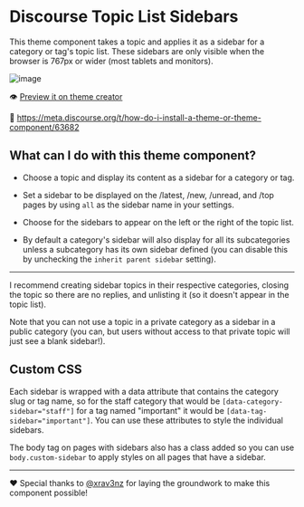 # Discourse Topic List Sidebars

This theme component takes a topic and applies it as a sidebar for a category or tag's topic list. These sidebars are only visible when the browser is 767px or wider (most tablets and monitors).

![image](https://user-images.githubusercontent.com/5862206/214492836-6dcb5dde-d0cf-4ee8-9811-2cf135b95c7b.png)

:eye: [Preview it on theme creator](https://theme-creator.discourse.org/theme/awesomerobot/discourse-category-sidebars)

:thinking: https://meta.discourse.org/t/how-do-i-install-a-theme-or-theme-component/63682

## What can I do with this theme component?

- Choose a topic and display its content as a sidebar for a category or tag.

- Set a sidebar to be displayed on the /latest, /new, /unread, and /top pages by using `all` as the sidebar name in your settings.

- Choose for the sidebars to appear on the left or the right of the topic list.

- By default a category's sidebar will also display for all its subcategories unless a subcategory has its own sidebar defined (you can disable this by unchecking the `inherit parent sidebar` setting).

----



I recommend creating sidebar topics in their respective categories, closing the topic so there are no replies, and unlisting it (so it doesn't appear in the topic list).

Note that you can not use a topic in a private category as a sidebar in a public category (you can, but users without access to that private topic will just see a blank sidebar!).

## Custom CSS

Each sidebar is wrapped with a data attribute that contains the category slug or tag name, so for the staff category that would be `[data-category-sidebar="staff"]` for a tag named "important" it would be `[data-tag-sidebar="important"]`. You can use these attributes to style the individual sidebars.

The body tag on pages with sidebars also has a class added so you can use `body.custom-sidebar` to apply styles on all pages that have a sidebar.

---

:heart: Special thanks to [@xrav3nz](https://github.com/xrav3nz) for laying the groundwork to make this component possible!
